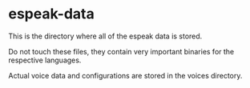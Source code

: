 espeak-data
==
This is the directory where all of the espeak data is stored.

Do not touch these files, they contain very important binaries for the respective languages.

Actual voice data and configurations are stored in the voices directory.